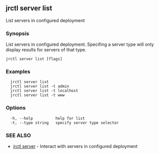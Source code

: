 ## jrctl server list

List servers in configured deployment

### Synopsis

List servers in configured deployment. Specifing a server type will only display
results for servers of that type.

```
jrctl server list [flags]
```

### Examples

```
  jrctl server list
  jrctl server list -t admin
  jrctl server list -t localhost
  jrctl server list -t www
```

### Options

```
  -h, --help          help for list
  -t, --type string   specify server type selector
```

### SEE ALSO

* [jrctl server](jrctl_server.md)	 - Interact with servers in configured deployment

